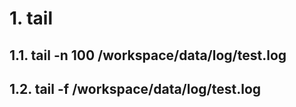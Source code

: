 # 1. tail
## 1.1. tail -n 100 /workspace/data/log/test.log

## 1.2. tail -f /workspace/data/log/test.log